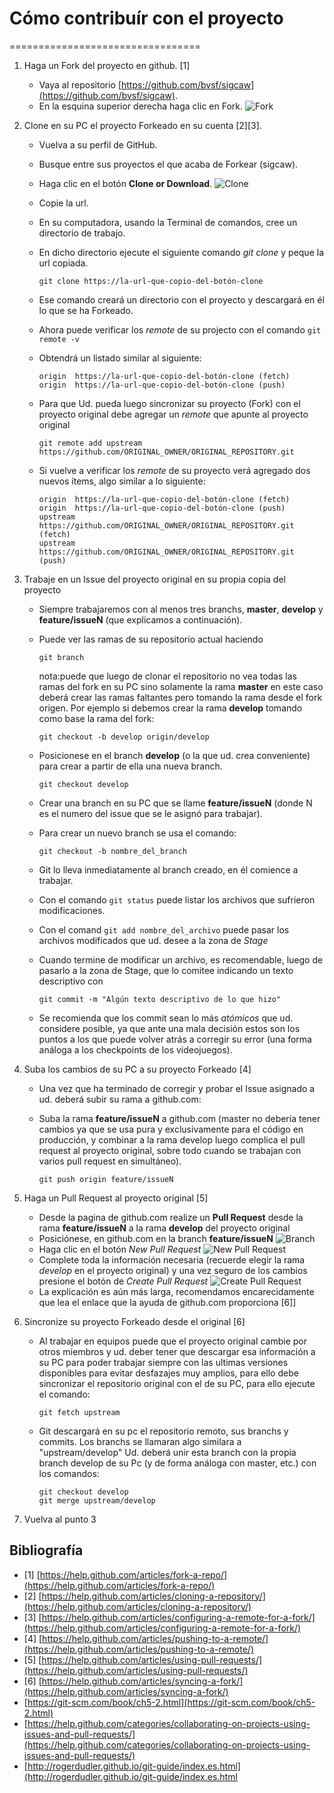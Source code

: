 # Cómo contribuír con el proyecto
=================================

1. Haga un Fork del proyecto en github. [1]
    * Vaya al repositorio [https://github.com/bvsf/sigcaw](https://github.com/bvsf/sigcaw).
    * En la esquina superior derecha haga clic en Fork. ![Fork](https://help.github.com/assets/images/help/repository/fork_button.jpg)
2. Clone en su PC el proyecto Forkeado en su cuenta [2][3].
    * Vuelva a su perfil de GitHub.
    * Busque entre sus proyectos el que acaba de Forkear (sigcaw).
    * Haga clic en el botón **Clone or Download**. ![Clone](https://help.github.com/assets/images/help/repository/clone-repo-clone-url-button.png)
    * Copie la url.
    * En su computadora, usando la Terminal de comandos, cree un directorio de trabajo.
    * En dicho directorio ejecute el siguiente comando *git clone* y peque la url copiada.
      
         ```
         git clone https://la-url-que-copio-del-botón-clone
         ```
         
    * Ese comando creará un directorio con el proyecto y descargará en él lo que se ha Forkeado.
    * Ahora puede verificar los *remote* de su projecto con el comando
        ```git remote -v```
    * Obtendrá un listado similar al siguiente:
      
        ```
        origin	https://la-url-que-copio-del-botón-clone (fetch)
        origin	https://la-url-que-copio-del-botón-clone (push)
        ```
        
    * Para que Ud. pueda luego sincronizar su proyecto (Fork) con el proyecto original debe agregar un *remote* que apunte al proyecto original
      
        ```
        git remote add upstream https://github.com/ORIGINAL_OWNER/ORIGINAL_REPOSITORY.git
        ```
        
    * Si vuelve a verificar los *remote* de su proyecto verá agregado dos nuevos ítems, algo similar a lo siguiente:
      
        ```
        origin	https://la-url-que-copio-del-botón-clone (fetch)
        origin	https://la-url-que-copio-del-botón-clone (push)
        upstream	https://github.com/ORIGINAL_OWNER/ORIGINAL_REPOSITORY.git (fetch)
        upstream	https://github.com/ORIGINAL_OWNER/ORIGINAL_REPOSITORY.git (push)
        ```
    
3. Trabaje en un Issue del proyecto original en su propia copia del proyecto
    * Siempre trabajaremos con al menos tres branchs, **master**, **develop** y **feature/issueN** (que explicamos a continuación).
    * Puede ver las ramas de su repositorio actual haciendo
      
        ```
        git branch
        ```
        
      nota:puede que luego de clonar el repositorio no vea todas las ramas del fork en su PC sino solamente la rama **master** en este caso deberá crear las ramas faltantes pero tomando la rama desde el fork origen. Por ejemplo si debemos crear la rama **develop** tomando como base la rama del fork:
      
        ```
        git checkout -b develop origin/develop
        ```
         
    * Posicionese en el branch **develop** (o la que ud. crea conveniente) para crear a partir de ella una nueva branch.
      
        ```
        git checkout develop
        ```
         
    * Crear una branch en su PC que se llame **feature/issueN** (donde N es el numero del issue que se le asignó para trabajar).
    * Para crear un nuevo branch se usa el comando:
      
        ```
        git checkout -b nombre_del_branch
        ```
        
    * Git lo lleva inmediatamente al branch creado, en él comience a trabajar.
    * Con el comando ```git status``` puede listar los archivos que sufrieron modificaciones.
    * Con el comand ```git add nombre_del_archivo``` puede pasar los archivos modificados que ud. desee a la zona de *Stage*
    * Cuando termine de modificar un archivo, es recomendable, luego de pasarlo a la zona de Stage, que lo comitee indicando un texto descriptivo con
      
        ```
        git commit -m "Algún texto descriptivo de lo que hizo"
        ```
        
    * Se recomienda que los commit sean lo más *atómicos* que ud. considere posible, ya que ante una mala decisión estos son los puntos a los que puede volver atrás a corregir su error (una forma análoga a los checkpoints de los videojuegos).
4. Suba los cambios de su PC a su proyecto Forkeado [4]
    * Una vez que ha terminado de corregir y probar el Issue asignado a ud. deberá subir su rama a github.com:
    * Suba la rama **feature/issueN** a github.com (master no debería tener cambios ya que se usa pura y exclusivamente para el código en producción, y combinar a la rama develop luego complica el pull request al proyecto original, sobre todo cuando se trabajan con varios pull request en simultáneo).
      
        ```
        git push origin feature/issueN
        ```
         
5. Haga un Pull Request al proyecto original [5]
    * Desde la pagina de github.com realize un **Pull Request** desde la rama **feature/issueN** a la rama **develop** del proyecto original
    * Posiciónese, en github.com en la branch **feature/issueN** ![Branch](https://help.github.com/assets/images/help/branch/pick-your-branch.png)
    * Haga clic en el botón *New Pull Request* ![New Pull Request](https://help.github.com/assets/images/help/pull_requests/pull-request-start-review-button.png)
    * Complete toda la información necesaria (recuerde elegir la rama *develop* en el proyecto original) y una vez seguro de los cambios presione el botón de *Create Pull Request*  ![Create Pull Request](https://help.github.com/assets/images/help/pull_requests/pull-request-review-create.png)
    * La explicación es aún más larga, recomendamos encarecidamente que lea el enlace que la ayuda de github.com proporciona [6]]
6. Sincronize su proyecto Forkeado desde el original [6]
    * Al trabajar en equipos puede que el proyecto original cambie por otros miembros y ud. deber tener que descargar esa información a su PC para poder trabajar siempre con las ultimas versiones disponibles para evitar desfazajes muy amplios, para ello debe sincronizar el repositorio original con el de su PC, para ello ejecute el comando:
      
        ```
        git fetch upstream
        ```
         
    * Git descargará en su pc el repositorio remoto, sus branchs y commits. Los branchs se llamaran algo similara a "upstream/develop" Ud. deberá unir esta branch con la propia branch develop de su Pc (y de forma análoga con master, etc.) con los comandos:
      
        ```
        git checkout develop
        git merge upstream/develop
        ```
        
7. Vuelva al punto 3


## Bibliografía

* [1] [https://help.github.com/articles/fork-a-repo/](https://help.github.com/articles/fork-a-repo/)
* [2] [https://help.github.com/articles/cloning-a-repository/](https://help.github.com/articles/cloning-a-repository/)
* [3] [https://help.github.com/articles/configuring-a-remote-for-a-fork/](https://help.github.com/articles/configuring-a-remote-for-a-fork/)
* [4] [https://help.github.com/articles/pushing-to-a-remote/](https://help.github.com/articles/pushing-to-a-remote/)
* [5] [https://help.github.com/articles/using-pull-requests/](https://help.github.com/articles/using-pull-requests/)
* [6] [https://help.github.com/articles/syncing-a-fork/](https://help.github.com/articles/syncing-a-fork/)
* [https://git-scm.com/book/ch5-2.html](https://git-scm.com/book/ch5-2.html)
* [https://help.github.com/categories/collaborating-on-projects-using-issues-and-pull-requests/](https://help.github.com/categories/collaborating-on-projects-using-issues-and-pull-requests/)
* [http://rogerdudler.github.io/git-guide/index.es.html](http://rogerdudler.github.io/git-guide/index.es.html
